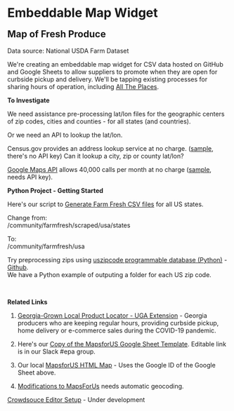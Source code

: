 <h1 class="h1-home">Embeddable Map Widget</h1>
<h2 style="margin-top:0px">Map of Fresh Produce</h2>

Data source: National USDA Farm Dataset  

We're creating an embeddable map widget for CSV data hosted on GitHub and Google Sheets to allow suppliers to promote when they are open for curbside pickup and&nbsp;delivery. We'll be tapping existing processes for sharing hours of operation, including [All&nbsp;The&nbsp;Places](https://www.alltheplaces.xyz/).





<b>To Investigate</b>  

We need assistance pre-processing lat/lon files for the geographic centers of zip codes, cities and counties - for all states (and countries).  

Or we need an API to lookup the lat/lon. 

Census.gov provides an address lookup service at no charge. ([sample](https://geocoding.geo.census.gov/geocoder/locations/onelineaddress?address=225%20North%20Ave%20Atlanta&benchmark=9&format=json), there's no API key) 
Can it lookup a city, zip or county lat/lon?  

[Google Maps API](https://developers.google.com/maps/documentation/geocoding/start) allows 40,000 calls per month at no charge ([sample](https://maps.googleapis.com/maps/api/geocode/json?address=1600+Amphitheatre+Parkway,+Mountain+View,+CA&key=YOUR_API_KEY), needs API key).


<b>Python Project - Getting Started</b>

Here's our script to [Generate Farm Fresh CSV files](../../farmfresh) for all US states.  

Change from:  
/community/farmfresh/scraped/usa/states  

To:  
/community/farmfresh/usa

Try preprocessing zips using [uszipcode programmable database (Python)](https://uszipcode.readthedocs.io/01-Tutorial/index.html) - [Github](https://github.com/MacHu-GWU/uszipcode-project).  
We have a Python example of outputing a folder for each US zip code.  

<br>

<b>Related Links</b> 

1. [Georgia-Grown Local Product Locator - UGA Extension](https://extension.uga.edu/ag-products-connection.html) - Georgia producers who are keeping regular hours, providing curbside pickup, home delivery or e-commerce sales during the COVID-19 pandemic.  

1. Here's our [Copy of the MapsforUS Google Sheet Template](https://docs.google.com/spreadsheets/d/e/2PACX-1vTnKsfPX1qpGjWlXLZEu-u_buC3Di-MRnUGxh7KrbR4Jo_6tSMZipnDbLNdD9S-UHReRO6Z0YbYxG1G/pubhtml). 
Editable link is in our Slack #epa group.

1. Our local [MapsforUS HTML Map](../mapsforus/sample.html) - Uses the Google ID of the Google Sheet above. 

1. [Modifications to MapsForUs](../mapsforus) needs automatic geocoding.  



[Crowdsouce Editor Setup](../../../editor) - Under development  

<!--
1. [Embed version](embed.html)<br>- Add D3 circles when map points exceed 1,000.<br>- Add Leaflet marker clusters when map points exceed 2,000 records.<br>-Trigger lower map to zoom to the location of the map point clicked on upper map.  
-->
<br>
